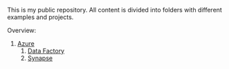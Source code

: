 This is my public repository. All content is divided into folders with different examples and projects.

Overview:
1. [Azure](https://github.com/davidaascorreia/public/tree/master/azure)
    1. [Data Factory](https://github.com/davidaascorreia/public/tree/master/azure/datafactory)
    2. [Synapse](https://github.com/davidaascorreia/public/tree/master/azure/synapse)
